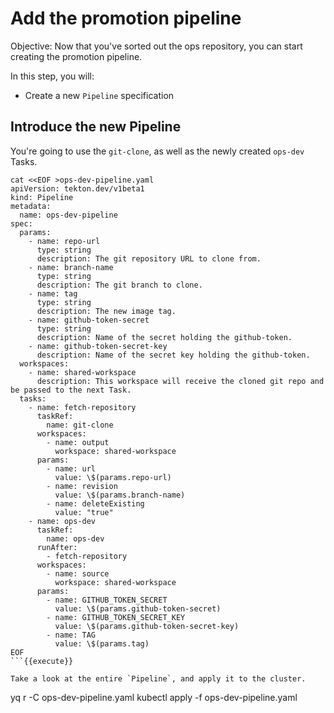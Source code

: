 # Add the promotion pipeline

Objective:
Now that you've sorted out the ops repository, you can start creating the promotion pipeline.

In this step, you will:
- Create a new `Pipeline` specification

## Introduce the new Pipeline

You're going to use the `git-clone`, as well as the newly created `ops-dev` Tasks.

```
cat <<EOF >ops-dev-pipeline.yaml
apiVersion: tekton.dev/v1beta1
kind: Pipeline
metadata:
  name: ops-dev-pipeline
spec:
  params:
    - name: repo-url
      type: string
      description: The git repository URL to clone from.
    - name: branch-name
      type: string
      description: The git branch to clone.
    - name: tag
      type: string
      description: The new image tag.
    - name: github-token-secret
      type: string
      description: Name of the secret holding the github-token.
    - name: github-token-secret-key
      description: Name of the secret key holding the github-token.
  workspaces:
    - name: shared-workspace
      description: This workspace will receive the cloned git repo and be passed to the next Task.
  tasks:
    - name: fetch-repository
      taskRef:
        name: git-clone
      workspaces:
        - name: output
          workspace: shared-workspace
      params:
        - name: url
          value: \$(params.repo-url)
        - name: revision
          value: \$(params.branch-name)
        - name: deleteExisting
          value: "true"
    - name: ops-dev
      taskRef:
        name: ops-dev
      runAfter:
        - fetch-repository
      workspaces:
        - name: source
          workspace: shared-workspace
      params:
        - name: GITHUB_TOKEN_SECRET
          value: \$(params.github-token-secret)
        - name: GITHUB_TOKEN_SECRET_KEY
          value: \$(params.github-token-secret-key)
        - name: TAG
          value: \$(params.tag)
EOF
```{{execute}}

Take a look at the entire `Pipeline`, and apply it to the cluster.

```
yq r -C ops-dev-pipeline.yaml
kubectl apply -f ops-dev-pipeline.yaml
```{{execute}}

